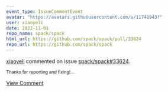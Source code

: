 ```yaml
---
event_type: IssueCommentEvent
avatar: "https://avatars.githubusercontent.com/u/11741943?"
user: xiaoyeli
date: 2022-11-01
repo_name: spack/spack
html_url: https://github.com/spack/spack/pull/33624
repo_url: https://github.com/spack/spack
---
```


<a href='https://github.com/xiaoyeli' target='_blank'>xiaoyeli</a> commented on issue <a href='https://github.com/spack/spack/pull/33624' target='_blank'>spack/spack#33624</a>.

<small>Thanks for reporting and fixing!...</small>

<a href='https://github.com/spack/spack/pull/33624' target='_blank'>View Comment</a>